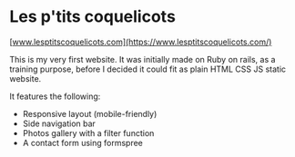 # Les p'tits coquelicots
[www.lesptitscoquelicots.com](https://www.lesptitscoquelicots.com/)

This is my very first website. It was initially made on Ruby on rails, as a training purpose, before I decided it could fit as plain HTML CSS JS static website.

It features the following:

 - Responsive layout (mobile-friendly)
 - Side navigation bar
 - Photos gallery with a filter function
 - A contact form using formspree